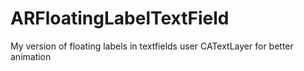 # ARFloatingLabelTextField
My version of floating labels in textfields user CATextLayer for better animation

